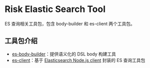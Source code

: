# Risk Elastic Search Tool

ES 查询相关工具包，包含 body-builder 和 es-client 两个工具包。

## 工具包介绍

- [es-body-builder](./packages/body-builder/)：提供语义化的 DSL body 构建工具
- [es-client](./packages/es-client/)：基于 [Elasticsearch Node.js client](https://github.com/elastic/elasticsearch-js) 封装的 ES 查询工具包
